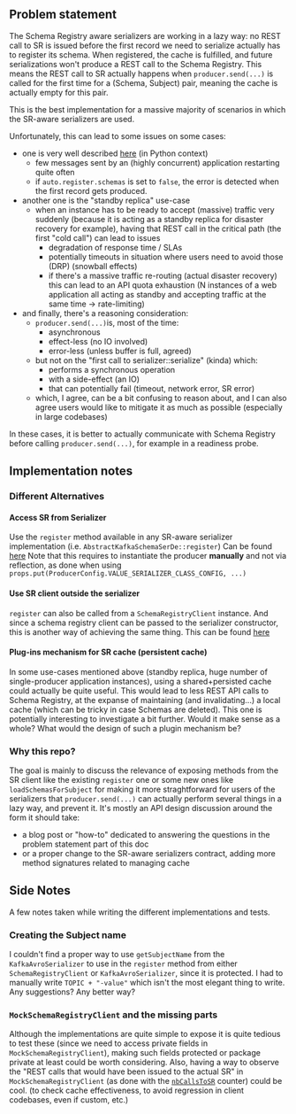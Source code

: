 ## Problem statement

The Schema Registry aware serializers are working in a lazy way: no REST call to SR is issued before the first record we need to serialize actually has to register its schema. When registered, the cache is fulfilled, and future serializations won't produce a REST call to the Schema Registry.
This means the REST call to SR actually happens when `producer.send(...)` is called for the first time for a (Schema, Subject) pair, meaning the cache is actually empty for this pair.

This is the best implementation for a massive majority of scenarios in which the SR-aware serializers are used.

Unfortunately, this can lead to some issues on some cases:
* one is very well described [here](https://github.com/confluentinc/confluent-kafka-python/issues/913) (in Python context)
    * few messages sent by an (highly concurrent) application restarting quite often
    * if `auto.register.schemas` is set to `false`, the error is detected when the first record gets produced.
* another one is the "standby replica" use-case
  * when an instance has to be ready to accept (massive) traffic very suddenly (because it is acting as a standby replica for disaster recovery for example), having that REST call in the critical path (the first "cold call") can lead to issues
    * degradation of response time / SLAs
    * potentially timeouts in situation where users need to avoid those (DRP) (snowball effects)
    * if there's a massive traffic re-routing (actual disaster recovery) this can lead to an API quota exhaustion (N instances of a web application all acting as standby and accepting traffic at the same time -> rate-limiting)
* and finally, there's a reasoning consideration:
  * `producer.send(...)`is, most of the time:
    * asynchronous
    * effect-less (no IO involved)
    * error-less (unless buffer is full, agreed)
  * but not on the "first call to serializer::serialize" (kinda) which:
    * performs a synchronous operation
    * with a side-effect (an IO)
    * that can potentially fail (timeout, network error, SR error)
  * which, I agree, can be a bit confusing to reason about, and I can also agree users would like to mitigate it as much as possible (especially in large codebases)

In these cases, it is better to actually communicate with Schema Registry before calling `producer.send(...)`, for example in a readiness probe.

## Implementation notes

### Different Alternatives

#### Access SR from Serializer
Use the `register` method available in any SR-aware serializer implementation (i.e. `AbstractKafkaSchemaSerDe::register`)
Can be found [here](src/test/java/com/github/aesteve/kafka/PreloadSchemasInSerializerTest.java)
Note that this requires to instantiate the producer **manually** and not via reflection, as done when using `props.put(ProducerConfig.VALUE_SERIALIZER_CLASS_CONFIG, ...)`

#### Use SR client outside the serializer
`register` can also be called from a `SchemaRegistryClient` instance. And since a schema registry client can be passed to the serializer constructor, this is another way of achieving the same thing.
This can be found [here](src/test/java/com/github/aesteve/kafka/UseSRClientOutsideSerializerTest.java)

#### Plug-ins mechanism for SR cache (persistent cache)

In some use-cases mentioned above (standby replica, huge number of single-producer application instances), using a shared+persisted cache could actually be quite useful.
This would lead to less REST API calls to Schema Registry, at the expanse of maintaining (and invalidating...) a local cache (which can be tricky in case Schemas are deleted).
This one is potentially interesting to investigate a bit further. Would it make sense as a whole? What would the design of such a plugin mechanism be?

### Why this repo?

The goal is mainly to discuss the relevance of exposing methods from the SR client like the existing `register` one or some new ones like `loadSchemasForSubject` for making it more straghtforward for users of the serializers that `producer.send(...)` can actually perform several things in a lazy way, and prevent it.
It's mostly an API design discussion around the form it should take: 
* a blog post or "how-to" dedicated to answering the questions in the problem statement part of this doc
* or a proper change to the SR-aware serializers contract, adding more method signatures related to managing cache


## Side Notes

A few notes taken while writing the different implementations and tests.

### Creating the Subject name

I couldn't find a proper way to use `getSubjectName` from the `KafkaAvroSerializer` to use in the `register` method from either `SchemaRegistryClient` or `KafkaAvroSerializer`, since it is protected.
I had to manually write `TOPIC + "-value"` which isn't the most elegant thing to write.
Any suggestions? Any better way?

### `MockSchemaRegistryClient` and the missing parts

Although the implementations are quite simple to expose it is quite tedious to test these (since we need to access private fields in `MockSchemaRegistryClient`), making such fields protected or package private at least could be worth considering.
Also, having a way to observe the "REST calls that would have been issued to the actual SR" in `MockSchemaRegistryClient` (as done with the [`nbCallsToSR`](src/test/java/com/github/aesteve/kafka/MockSchemaRegistrySpy.java) counter) could be cool.
(to check cache effectiveness, to avoid regression in client codebases, even if custom, etc.)